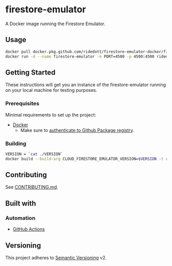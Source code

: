 # firestore-emulator

A Docker image running the Firestore Emulator.

## Usage

```bash
docker pull docker.pkg.github.com/ridedott/firestore-emulator-docker/firestore-emulator:latest
docker run -d --name firestore-emulator -e PORT=4500 -p 4500:4500 ridedott/firestore-emulator:latest
```

## Getting Started

These instructions will get you an instance of the firestore-emulator running on your
local machine for testing purposes.

### Prerequisites

Minimal requirements to set up the project:

- [Docker](https://docs.docker.com/install/)
    - Make sure to
        [authenticate to Github Package registry](https://help.github.com/en/articles/configuring-docker-for-use-with-github-package-registry#authenticating-to-github-package-registry).

### Building

```bash
VERSION = `cat ./VERSION`
docker build --build-arg CLOUD_FIRESTORE_EMULATOR_VERSION=$VERSION -t ridedott/firestore-emulator:latest .
```

## Contributing

See [CONTRIBUTING.md](./CONTRIBUTING.md).

## Built with

### Automation

- [GitHub Actions](https://github.com/features/actions)

## Versioning

This project adheres to [Semantic Versioning](http://semver.org) v2.


